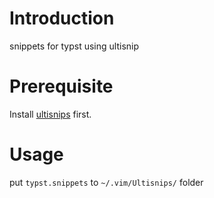 # Introduction
snippets for typst using ultisnip
# Prerequisite
Install [ultisnips](https://github.com/SirVer/ultisnips) first.
# Usage
put `typst.snippets` to `~/.vim/Ultisnips/` folder
